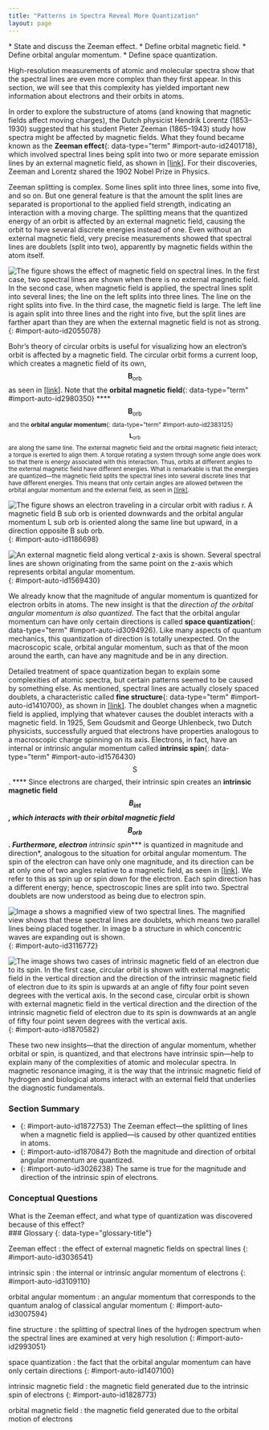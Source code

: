 ```yaml
---
title: "Patterns in Spectra Reveal More Quantization"
layout: page
---
```



<div data-type="abstract" markdown="1">
* State and discuss the Zeeman effect.
* Define orbital magnetic field.
* Define orbital angular momentum.
* Define space quantization.

</div>

High-resolution measurements of atomic and molecular spectra show that the spectral lines are even more complex than they first appear. In this section, we will see that this complexity has yielded important new information about electrons and their orbits in atoms.

In order to explore the substructure of atoms (and knowing that magnetic fields affect moving charges), the Dutch physicist Hendrik Lorentz (1853–1930) suggested that his student Pieter Zeeman (1865–1943) study how spectra might be affected by magnetic fields. What they found became known as the **Zeeman effect**{: data-type="term" #import-auto-id2401718}, which involved spectral lines being split into two or more separate emission lines by an external magnetic field, as shown in [\[link\]](#import-auto-id2055078). For their discoveries, Zeeman and Lorentz shared the 1902 Nobel Prize in Physics.

Zeeman splitting is complex. Some lines split into three lines, some into five, and so on. But one general feature is that the amount the split lines are separated is proportional to the applied field strength, indicating an interaction with a moving charge. The splitting means that the quantized energy of an orbit is affected by an external magnetic field, causing the orbit to have several discrete energies instead of one. Even without an external magnetic field, very precise measurements showed that spectral lines are doublets (split into two), apparently by magnetic fields within the atom itself.

 ![The figure shows the effect of magnetic field on spectral lines. In the first case, two spectral lines are shown when there is no external magnetic field. In the second case, when magnetic field is applied, the spectral lines split into several lines; the line on the left splits into three lines. The line on the right splits into five. In the third case, the magnetic field is large. The left line is again split into three lines and the right into five, but the split lines are farther apart than they are when the external magnetic field is not as strong.](../resources/Figure_31_07_00a.jpg "The Zeeman effect is the splitting of spectral lines when a magnetic field is applied. The number of lines formed varies, but the spread is proportional to the strength of the applied field. (a) Two spectral lines with no external magnetic field. (b) The lines split when the field is applied. (c) The splitting is greater when a stronger field is applied."){: #import-auto-id2055078}

Bohr’s theory of circular orbits is useful for visualizing how an electron’s orbit is affected by a magnetic field. The circular orbit forms a current loop, which creates a magnetic field of its own, $${\mathbf{B}}_{\text{orb}}$$
 as seen in [\[link\]](#import-auto-id1186698). Note that the **orbital magnetic field**{: data-type="term" #import-auto-id2980350} ****$${\mathbf{B}}_{\text{orb}}$$
<sub /> and the **orbital angular momentum**{: data-type="term" #import-auto-id2383125} $${\mathbf{L}}_{\text{orb}}$$
 are along the same line. The external magnetic field and the orbital magnetic field interact; a torque is exerted to align them. A torque rotating a system through some angle does work so that there is energy associated with this interaction. Thus, orbits at different angles to the external magnetic field have different energies. What is remarkable is that the energies are quantized—the magnetic field splits the spectral lines into several discrete lines that have different energies. This means that only certain angles are allowed between the orbital angular momentum and the external field, as seen in [\[link\]](#import-auto-id1569430).

![The figure shows an electron traveling in a circular orbit with radius r. A magnetic field B sub orb is oriented downwards and the orbital angular momentum L sub orb is oriented along the same line but upward, in a direction opposite B sub orb.](../resources/Figure_31_07_01a.jpg "The approximate picture of an electron in a circular orbit illustrates how the current loop produces its own magnetic field, called Borb size 12{B rSub { size 8{&quot;orb&quot;} } } {}. It also shows how Borb size 12{B rSub { size 8{&quot;orb&quot;} } } {} is along the same line as the orbital angular momentum Lorb size 12{L rSub { size 8{&quot;orb&quot;} } } {}."){: #import-auto-id1186698}

![An external magnetic field along vertical z-axis is shown. Several spectral lines are shown originating from the same point on the z-axis which represents orbital angular momentum.](../resources/Figure_31_07_02a.jpg "Only certain angles are allowed between the orbital angular momentum and an external magnetic field. This is implied by the fact that the Zeeman effect splits spectral lines into several discrete lines. Each line is associated with an angle between the external magnetic field and magnetic fields due to electrons and their orbits."){: #import-auto-id1569430}

We already know that the magnitude of angular momentum is quantized for electron orbits in atoms. The new insight is that the *direction of the orbital angular momentum is also quantized*. The fact that the orbital angular momentum can have only certain directions is called **space quantization**{: data-type="term" #import-auto-id3094926}. Like many aspects of quantum mechanics, this quantization of direction is totally unexpected. On the macroscopic scale, orbital angular momentum, such as that of the moon around the earth, can have any magnitude and be in any direction.

Detailed treatment of space quantization began to explain some complexities of atomic spectra, but certain patterns seemed to be caused by something else. As mentioned, spectral lines are actually closely spaced doublets, a characteristic called **fine structure**{: data-type="term" #import-auto-id1410700}, as shown in [\[link\]](#import-auto-id3116772). The doublet changes when a magnetic field is applied, implying that whatever causes the doublet interacts with a magnetic field. In 1925, Sem Goudsmit and George Uhlenbeck, two Dutch physicists, successfully argued that electrons have properties analogous to a macroscopic charge spinning on its axis. Electrons, in fact, have an internal or intrinsic angular momentum called **intrinsic spin**{: data-type="term" #import-auto-id1576430} $$\mathbf{\text{S}}$$
. **** Since electrons are charged, their intrinsic spin creates an <strong data-type="term" id="import-auto-id2404185">intrinsic magnetic field </strong>****$${\mathbf{\text{B}}}_{\text{int}}$$
, which interacts with their orbital magnetic field $${\mathbf{\text{B}}}_{\text{orb}}$$
. Furthermore, *electron**** intrinsic spin**** is quantized in magnitude and direction*, analogous to the situation for orbital angular momentum. The spin of the electron can have only one magnitude, and its direction can be at only one of two angles relative to a magnetic field, as seen in [\[link\]](#import-auto-id1870582). We refer to this as spin up or spin down for the electron. Each spin direction has a different energy; hence, spectroscopic lines are split into two. Spectral doublets are now understood as being due to electron spin.

![Image a shows a magnified view of two spectral lines. The magnified view shows that these spectral lines are doublets, which means two parallel lines being placed together. In image b a structure in which concentric waves are expanding out is shown.](../resources/Figure_31_07_03a1.jpg "Fine structure. Upon close examination, spectral lines are doublets, even in the absence of an external magnetic field. The electron has an intrinsic magnetic field that interacts with its orbital magnetic field."){: #import-auto-id3116772}

![The image shows two cases of intrinsic magnetic field of an electron due to its spin. In the first case, circular orbit is shown with external magnetic field in the vertical direction and the direction of the intrinsic magnetic field of electron due to its spin is upwards at an angle of fifty four point seven degrees with the vertical axis. In the second case, circular orbit is shown with external magnetic field in the vertical direction and the direction of the intrinsic magnetic field of electron due to its spin is downwards at an angle of fifty four point seven degrees with the vertical axis.](../resources/Figure_31_07_04a.jpg "The intrinsic magnetic field Bint size 12{B rSub { size 8{&quot;int&quot;} } } {} of an electron is attributed to its spin, S size 12{S} {}, roughly pictured to be due to its charge spinning on its axis. This is only a crude model, since electrons seem to have no size. The spin and intrinsic magnetic field of the electron can make only one of two angles with another magnetic field, such as that created by the electron&#x2019;s orbital motion. Space is quantized for spin as well as for orbital angular momentum."){: #import-auto-id1870582}

These two new insights—that the direction of angular momentum, whether orbital or spin, is quantized, and that electrons have intrinsic spin—help to explain many of the complexities of atomic and molecular spectra. In magnetic resonance imaging, it is the way that the intrinsic magnetic field of hydrogen and biological atoms interact with an external field that underlies the diagnostic fundamentals.

### Section Summary

* {: #import-auto-id1872753} The Zeeman effect—the splitting of lines when a magnetic field is applied—is caused by other quantized entities in atoms.
* {: #import-auto-id1870847} Both the magnitude and direction of orbital angular momentum are quantized.
* {: #import-auto-id3026238} The same is true for the magnitude and direction of the intrinsic spin of electrons.

### Conceptual Questions

<div data-type="exercise" data-element-type="conceptual-questions">
<div data-type="problem" markdown="1">
What is the Zeeman effect, and what type of quantization was discovered because of this effect?

</div>
</div>

<div data-type="glossary" markdown="1">
### Glossary
{: data-type="glossary-title"}

Zeeman effect
: the effect of external magnetic fields on spectral lines
{: #import-auto-id3036541}

intrinsic spin
: the internal or intrinsic angular momentum of electrons
{: #import-auto-id3109110}

orbital angular momentum
: an angular momentum that corresponds to the quantum analog of classical angular momentum
{: #import-auto-id3007594}

fine structure
: the splitting of spectral lines of the hydrogen spectrum when the spectral lines are examined at very high resolution
{: #import-auto-id2993051}

space quantization
: the fact that the orbital angular momentum can have only certain directions
{: #import-auto-id1407100}

intrinsic magnetic field
: the magnetic field generated due to the intrinsic spin of electrons
{: #import-auto-id1828773}

orbital magnetic field
: the magnetic field generated due to the orbital motion of electrons

</div>
